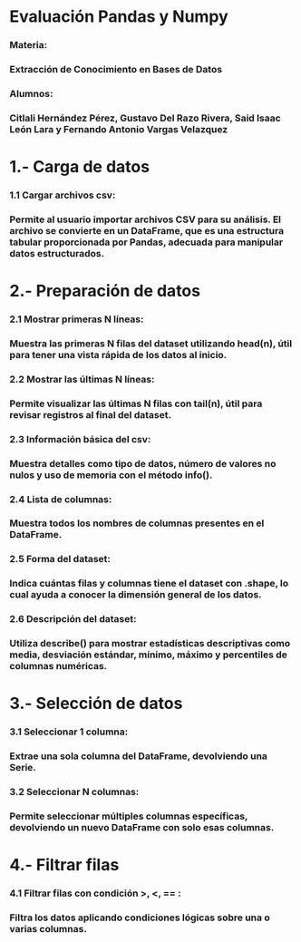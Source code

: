 # Evaluación Pandas y Numpy
### Materia: 
### Extracción de Conocimiento en Bases de Datos
### Alumnos: 
### Citlali Hernández Pérez, Gustavo Del Razo Rivera, Said Isaac León Lara y Fernando Antonio Vargas Velazquez

# 1.- Carga de datos
### 1.1 Cargar archivos csv:
### Permite al usuario importar archivos CSV para su análisis. El archivo se convierte en un DataFrame, que es una estructura tabular proporcionada por Pandas, adecuada para manipular datos estructurados.

# 2.- Preparación de datos
### 2.1 Mostrar primeras N líneas:
  ### Muestra las primeras N filas del dataset utilizando head(n), útil para tener una vista rápida de los datos al inicio.
### 2.2 Mostrar las últimas N líneas:
### Permite visualizar las últimas N filas con tail(n), útil para revisar registros al final del dataset.
### 2.3 Información básica del csv:
### Muestra detalles como tipo de datos, número de valores no nulos y uso de memoria con el método info().
### 2.4 Lista de columnas:
### Muestra todos los nombres de columnas presentes en el DataFrame.
### 2.5 Forma del dataset:
### Indica cuántas filas y columnas tiene el dataset con .shape, lo cual ayuda a conocer la dimensión general de los datos.
### 2.6 Descripción del dataset:
### Utiliza describe() para mostrar estadísticas descriptivas como media, desviación estándar, mínimo, máximo y percentiles de columnas numéricas.

# 3.- Selección de datos
### 3.1 Seleccionar 1 columna:
### Extrae una sola columna del DataFrame, devolviendo una Serie.
### 3.2 Seleccionar N columnas:
### Permite seleccionar múltiples columnas específicas, devolviendo un nuevo DataFrame con solo esas columnas.

# 4.- Filtrar filas
### 4.1 Filtrar filas con condición >, <, == :
### Filtra los datos aplicando condiciones lógicas sobre una o varias columnas.

